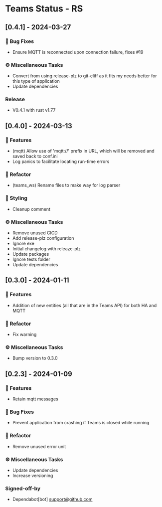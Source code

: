 # Teams Status - RS

## [0.4.1] - 2024-03-27

### 🐛 Bug Fixes
- Ensure MQTT is reconnected upon connection failure, fixes #19

### ⚙️ Miscellaneous Tasks
- Convert from using release-plz to git-cliff as it fits my needs better for this type of application
- Update dependencies

### Release
- V0.4.1 with rust v1.77


## [0.4.0] - 2024-03-13

### 🚀 Features
- (mqtt) Allow use of 'mqtt://' prefix in URL, which will be removed and saved back to conf.ini
- Log panics to facilitate locating run-time errors

### 🚜 Refactor
- (teams_ws) Rename files to make way for log parser

### 🎨 Styling
- Cleanup comment

### ⚙️ Miscellaneous Tasks
- Remove unused CICD
- Add release-plz configuration
- Ignore exe
- Initial changelog with releaze-plz
- Update packages
- Ignore tests folder
- Update dependencies


## [0.3.0] - 2024-01-11

### 🚀 Features
- Addition of new entities (all that are in the Teams API) for both HA and MQTT

### 🚜 Refactor
- Fix warning

### ⚙️ Miscellaneous Tasks
- Bump version to 0.3.0


## [0.2.3] - 2024-01-09

### 🚀 Features
- Retain mqtt messages

### 🐛 Bug Fixes
- Prevent application from crashing if Teams is closed while running

### 🚜 Refactor
- Remove unused error unit

### ⚙️ Miscellaneous Tasks
- Update dependencies
- Increase versioning

### Signed-off-by
- Dependabot[bot] <support@github.com>


<!-- generated by git-cliff -->

